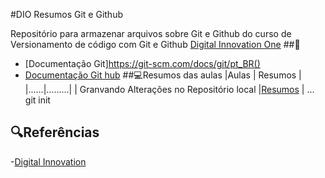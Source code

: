 
#DIO Resumos Git e Github

Repositório para armazenar arquivos sobre Git e Github do curso de Versionamento de código com Git e Github
[Digital Innovation One](https://www.dio.me)
##📝
- [Documentação Git]https://git-scm.com/docs/git/pt_BR()
- [Documentação  Git hub](https://docs.github.com/pt)
##💻Resumos das aulas 
|Aulas | Resumos |
|......|.........|
| Granvando Alterações no Repositório local |[Resumos]() |
...
git init 

## 🔍Referências
 -[Digital Innovation]()
